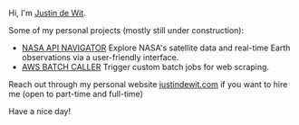 Hi, I'm [Justin de Wit](https://www.linkedin.com/in/justindewit/).

Some of my personal projects (mostly still under construction):
- [NASA API NAVIGATOR](https://github.com/JustinDewit/nasa-api-navigator) Explore NASA's satellite data and real-time Earth observations via a user-friendly interface.
- [AWS BATCH CALLER](https://github.com/JustinDewit/AWS-BATCH-CALLER) Trigger custom batch jobs for web scraping.

Reach out through my personal website [justindewit.com](https://www.justindewit.com/) if you want to hire me (open to part-time and full-time)

Have a nice day!
